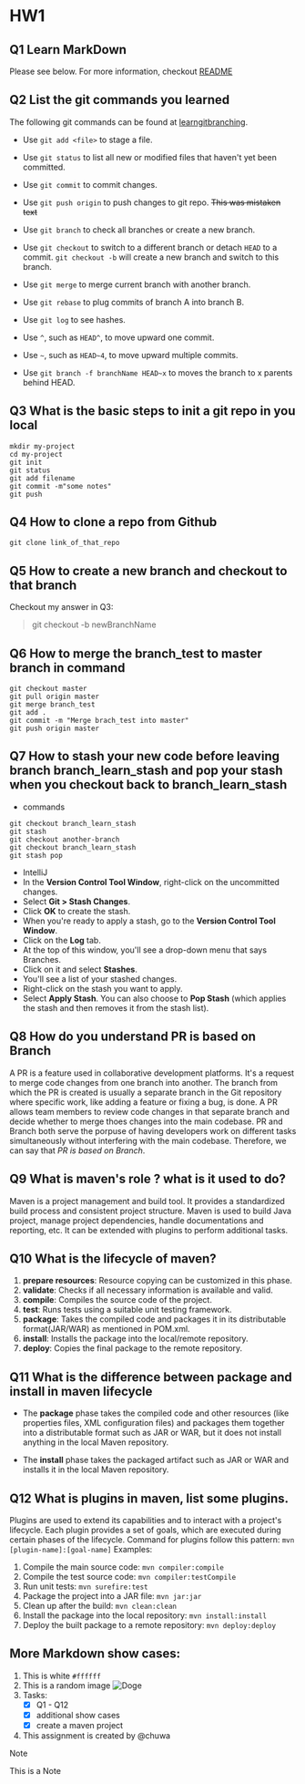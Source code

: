 # **HW1**
<!-- This content will not appear in the rendered Markdown -->

## Q1 Learn MarkDown
Please see below. For more information, checkout 
[README](../README.md)

## Q2  List the git commands you learned
The following git commands can be found at [learngitbranching](https://learngitbranching.js.org/).

- Use `git add <file>` to stage a file.

- Use `git status` to list all new or modified files that haven't yet been committed.

- Use `git commit` to commit changes.

- Use `git push origin` to push changes to git repo. ~~This was mistaken text~~

- Use `git branch` to check all branches or create a new branch.

- Use `git checkout` to switch to a different branch or detach `HEAD` to a commit. `git checkout -b` will create a new branch and switch to this branch.

- Use `git merge` to merge current branch with another branch.

- Use `git rebase` to plug commits of branch A into branch B.

- Use `git log` to see hashes.

- Use `^`, such as `HEAD^`, to move upward one commit.

- Use `~`, such as `HEAD~4`, to move upward multiple commits.

- Use `git branch -f branchName HEAD~x` to moves the branch to x parents behind HEAD.

## Q3 What is the basic steps to init a git repo in you local 

```
mkdir my-project
cd my-project
git init
git status
git add filename
git commit -m"some notes"
git push
```

## Q4 How to clone a repo from Github 

```
git clone link_of_that_repo
```
## Q5 How to create a new branch and checkout to that branch

Checkout my answer in Q3:
> git checkout -b newBranchName

## Q6 How to merge the branch_test to master branch in command

```
git checkout master
git pull origin master
git merge branch_test
git add .
git commit -m "Merge brach_test into master"
git push origin master
```

## Q7 How to stash your new code before leaving branch branch_learn_stash and pop your stash when you checkout back to **branch_learn_stash**

- commands
```
git checkout branch_learn_stash
git stash
git checkout another-branch
git checkout branch_learn_stash
git stash pop
```
- IntelliJ
 - In the **Version Control Tool Window**, right-click on the uncommitted changes.
 - Select **Git > Stash Changes**.
 - Click **OK** to create the stash.
 - When you're ready to apply a stash, go to the **Version Control Tool Window**.
 - Click on the **Log** tab.
 - At the top of this window, you'll see a drop-down menu that says Branches. 
 - Click on it and select **Stashes**.
 - You'll see a list of your stashed changes.
 - Right-click on the stash you want to apply.
 - Select **Apply Stash**. You can also choose to **Pop Stash** (which applies the stash and then removes it from the stash list).

## Q8 How do you understand  **PR is based on Branch**

A PR is a feature used in collaborative development platforms. It's a request to merge code changes from one branch into another. The branch from which the PR is created is usually a separate branch in the Git repository where specific work, like adding a feature or fixing a bug, is done. A PR allows team members to review code changes in that separate branch and decide whether to merge thoes changes into the main codebase. PR and Branch both serve the porpuse of having developers work on different tasks simultaneously without interfering with the main codebase. Therefore, we can say that *PR is based on Branch*.


## Q9 What is maven's role ? what is it used to do?

Maven is a project management and build tool. It provides a standardized build process and consistent project structure. Maven is used to build Java project, manage project dependencies, handle documentations and reporting, etc. It can be extended with plugins to perform additional tasks.

## Q10 What is the lifecycle of maven? 

1. **prepare resources**: Resource copying can be customized in this phase.
2. **validate**: Checks if all necessary information is available and valid.
3. **compile**: Compiles the source code of the project.
4. **test**: Runs tests using a suitable unit testing framework. 
5. **package**: Takes the compiled code and packages it in its distributable format(JAR/WAR) as mentioned in POM.xml.
7. **install**: Installs the package into the local/remote repository.
8. **deploy**: Copies the final package to the remote repository.

## Q11 What is the difference between package and install in maven lifecycle

- The **package** phase takes the compiled code and other resources (like properties files, XML configuration files) and packages them together into a distributable format such as JAR or WAR, but it does not install anything in the local Maven repository.

- The **install** phase takes the packaged artifact such as JAR or WAR and installs it in the local Maven repository.

## Q12 What is plugins in maven, list some plugins.

Plugins are used to extend its capabilities and to interact with a project's lifecycle. Each plugin provides a set of goals, which are executed during certain phases of the lifecycle. Command for plugins follow this pattern: `mvn [plugin-name]:[goal-name]`
Examples:

1. Compile the main source code: `mvn compiler:compile`
2. Compile the test source code: `mvn compiler:testCompile`
3. Run unit tests: `mvn surefire:test`
4. Package the project into a JAR file: `mvn jar:jar`
5. Clean up after the build: `mvn clean:clean`
6. Install the package into the local repository: `mvn install:install`
7. Deploy the built package to a remote repository: `mvn deploy:deploy`

## More Markdown show cases:
1. This is white `#ffffff` 
2. This is a random image
![Doge](https://www.coindesk.com/resizer/hT3coI2n5o-10RK8IH3hvn0OQ0I=/1056x595/filters:quality(80):format(webp)/cloudfront-us-east-1.images.arcpublishing.com/coindesk/LDAX4HAT2BEHFLXGF52WDJYX5Y.jpg)
3. Tasks: 
	- [x] Q1 - Q12
	- [x] additional show cases
	- [x] create a maven project
4. This assignment is created by @chuwa
> [!NOTE] 
> This is a Note